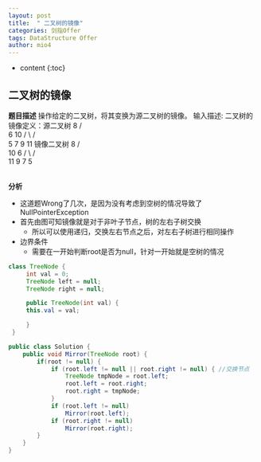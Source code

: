 ```yaml
---
layout: post
title:  " 二叉树的镜像"
categories: 剑指Offer  
tags: DataStructure Offer 
author: mio4
---
```


* content
{:toc}








## 二叉树的镜像

**题目描述**
操作给定的二叉树，将其变换为源二叉树的镜像。
输入描述:
二叉树的镜像定义：源二叉树 
    	    8
    	   /  \
    	  6   10
    	 / \  / \
    	5  7 9 11
    	镜像二叉树
    	    8
    	   /  \
    	  10   6
    	 / \  / \
    	11 9 7  5
		
​		
**分析**

 - 这道题Wrong了几次，是因为没有考虑到空树的情况导致了NullPointerException
 - 首先由图可知镜像就是对于非叶子节点，树的左右子树交换
   - 所以可以使用递归，交换左右节点之后，对左右子树进行相同操作
 - 边界条件
   - 需要在一开始判断root是否为null，针对一开始就是空树的情况   

```java 
class TreeNode {
	 int val = 0;
	 TreeNode left = null;
	 TreeNode right = null;

	 public TreeNode(int val) {
	 this.val = val;

	 }
 }

public class Solution {
	public void Mirror(TreeNode root) {
		if(root != null) {
			if (root.left != null || root.right != null) { //交换节点
				TreeNode tmpNode = root.left;
				root.left = root.right;
				root.right = tmpNode;
			}
			if (root.left != null)
				Mirror(root.left);
			if (root.right != null)
				Mirror(root.right);
		}
	}
}

```